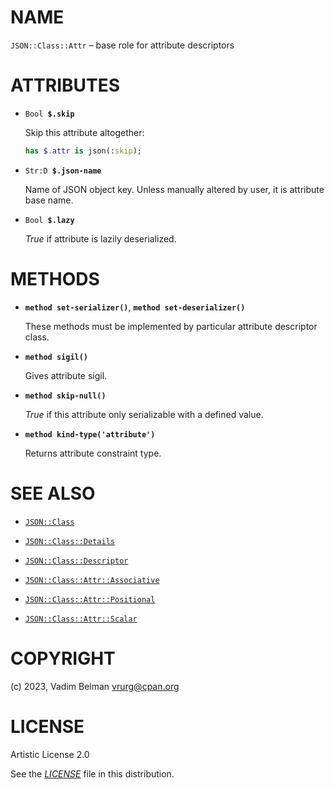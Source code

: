 # NAME

`JSON::Class::Attr` – base role for attribute descriptors

# ATTRIBUTES

  - `Bool `**`$.skip`**
    
    Skip this attribute altogether:
    
    ``` raku
    has $.attr is json(:skip);
    ```

  - `Str:D `**`$.json-name`**
    
    Name of JSON object key. Unless manually altered by user, it is attribute base name.

  - `Bool `**`$.lazy`**
    
    *True* if attribute is lazily deserialized.

# METHODS

  - **`method set-serializer()`**, **`method set-deserializer()`**
    
    These methods must be implemented by particular attribute descriptor class.

  - **`method sigil()`**
    
    Gives attribute sigil.

  - **`method skip-null()`**
    
    *True* if this attribute only serializable with a defined value.

  - **`method kind-type('attribute')`**
    
    Returns attribute constraint type.

# SEE ALSO

  - [`JSON::Class`](../Class.md)

  - [`JSON::Class::Details`](Details.md)

  - [`JSON::Class::Descriptor`](Descriptor.md)

  - [`JSON::Class::Attr::Associative`](Attr/Associative.md)

  - [`JSON::Class::Attr::Positional`](Attr/Positional.md)

  - [`JSON::Class::Attr::Scalar`](Attr/Scalar.md)

# COPYRIGHT

(c) 2023, Vadim Belman <vrurg@cpan.org>

# LICENSE

Artistic License 2.0

See the [*LICENSE*](../../../../LICENSE) file in this distribution.
